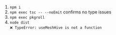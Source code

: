1. `npm i`
1. `npm exec tsc -- --noEmit` confirms no type issues
1. `npm exec pkgroll`
1. `node dist`<br/>
   `❌ TypeError: useMeshHive is not a function`
